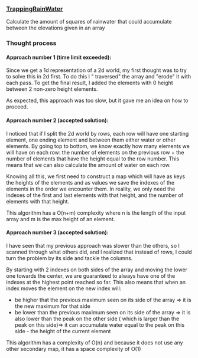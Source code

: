 ### [TrappingRainWater](https://leetcode.com/explore/challenge/card/july-leetcoding-challenge-2021/612/week-5-july-29th-july-31st/3833/)

Calculate the amount of squares of rainwater that could accumulate between the elevations given in an array

### Thought process

#### Approach number 1 (time limit exceeded):

Since we get a 1d representation of a 2d world, my first thought was to try to solve this in 2d first. To do this I "
traversed" the array and "erode" it with each pass. To get the final result, I added the elements with 0 height between
2 non-zero height elements.

As expected, this approach was too slow, but it gave me an idea on how to proceed.

#### Approach number 2 (accepted solution):

I noticed that if I split the 2d world by rows, each row will have one starting element, one ending element and between
them either water or other elements. By going top to bottom, we know exactly how many elements we will have on each row:
the number of elements on the previous row + the number of elements that have the height equal to the row number. This
means that we can also calculate the amount of water on each row.

Knowing all this, we first need to construct a map which will have as keys the heights of the elements and as values we
save the indexes of the elements in the order we encounter them. In reality, we only need the indexes of the first and
last elements with that height, and the number of elements with that height.

This algorithm has a O(n+m) complexity where n is the length of the input array and m is the max height of an element.

#### Approach number 3 (accepted solution):

I have seen that my previous approach was slower than the others, so I scanned through what others did, and I realized
that instead of rows, I could turn the problem by its side and tackle the columns.

By starting with 2 indexes on both sides of the array and moving the lower one towards the center, we are guaranteed to
always have one of the indexes at the highest point reached so far. This also means that when an index moves the element
on the new index will:

* be higher that the previous maximum seen on its side of the array => it is the new maximum for that side
* be lower than the previous maximum seen on its side of the array => it is also lower than the peak on the other side (
  which is larger than the peak on this side)=>
  it can accumulate water equal to the peak on this side - the height of the current element

This algorithm has a complexity of O(n) and because it does not use any other secondary map, it has a space complexity
of O(1)

